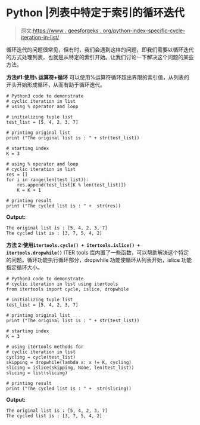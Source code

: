 # Python |列表中特定于索引的循环迭代

> 原文:[https://www . geesforgeks . org/python-index-specific-cycle-iteration-in-list/](https://www.geeksforgeeks.org/python-index-specific-cyclic-iteration-in-list/)

循环迭代的问题很常见，但有时，我们会遇到这样的问题，即我们需要以循环迭代的方式处理列表，也就是从特定的索引开始。让我们讨论一下解决这个问题的某些方法。

**方法#1:使用`%` 运算符+循环**
可以使用%运算符循环超出界限的索引值，从列表的开头开始形成循环，从而有助于循环迭代。

```
# Python3 code to demonstrate 
# cyclic iteration in list 
# using % operator and loop

# initializing tuple list 
test_list = [5, 4, 2, 3, 7]

# printing original list
print ("The original list is : " + str(test_list))

# starting index 
K = 3

# using % operator and loop
# cyclic iteration in list 
res = []
for i in range(len(test_list)):
    res.append(test_list[K % len(test_list)])
    K = K + 1

# printing result 
print ("The cycled list is : " +  str(res))
```

**Output:**

```
The original list is : [5, 4, 2, 3, 7]
The cycled list is : [3, 7, 5, 4, 2]

```

**方法 2:使用`itertools.cycle() + itertools.islice() + itertools.dropwhile()`**
ITER tools 库内置了一些函数，可以帮助解决这个特定的问题。循环功能执行循环部分，dropwhile 功能使循环从列表开始，islice 功能指定循环大小。

```
# Python3 code to demonstrate 
# cyclic iteration in list using itertools
from itertools import cycle, islice, dropwhile

# initializing tuple list 
test_list = [5, 4, 2, 3, 7]

# printing original list
print ("The original list is : " + str(test_list))

# starting index 
K = 3

# using itertools methods for
# cyclic iteration in list 
cycling = cycle(test_list)  
skipping = dropwhile(lambda x: x != K, cycling) 
slicing = islice(skipping, None, len(test_list))
slicing = list(slicing)

# printing result 
print ("The cycled list is : " +  str(slicing))
```

**Output:**

```
The original list is : [5, 4, 2, 3, 7]
The cycled list is : [3, 7, 5, 4, 2]

```
